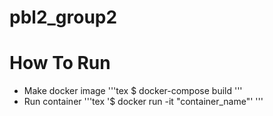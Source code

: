 # pbl2_group2

# How To Run
- Make docker image
'''tex
$ docker-compose build
'''
- Run container
'''tex
'$ docker run -it "container_name"'
'''
